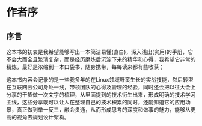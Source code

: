 # 作者序

## 序言

这本书的初衷是我希望能够写出一本简洁易懂\(直白\)，深入浅出\(实用\)的手册，它不会大而全且繁琐复杂，而是经历磨炼后沉淀下来的精华和心得，我希望它非常的精炼，最好是浓缩到一本口袋书，随身携带，每每读来都有些收获；

这本书内容会记录的是一些我多年的在Linux领域野蛮生长的实战技能，然后转型在互联网云公司身处一线，带领团队的心得及管理的经验，同时还会把以往大会上分享的干货做一次文字的梳理，从里面提到的技术衍生出来，形成明确的技术学习主线，这些分享既可以让人在整理自己的技术积累的同时，还能知道它的应用场景，真正做到举一反三，融会贯通，从而形成思考的深度和做事的魅力，能够从更高的视角去规划设计架构。

